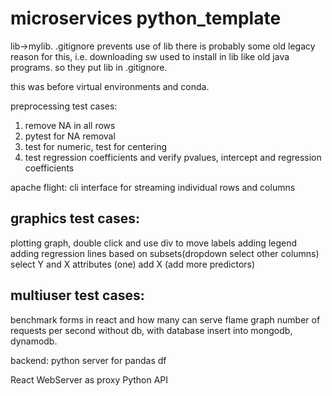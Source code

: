 #  microservices python_template 
lib->mylib. .gitignore prevents use of lib
there is probably some old legacy reason for this, i.e. downloading sw used to install in lib like old java programs. 
so they put lib in .gitignore. 

this was before virtual environments and conda.

preprocessing test cases:
1) remove NA in all rows
2) pytest for NA removal
3) test for numeric, test for centering
4) test regression coefficients and verify pvalues, intercept and regression coefficients

apache flight: cli interface for streaming individual rows and columns


graphics test cases:
---------------------
plotting graph, double click and use div to move labels
adding legend
adding regression lines based on subsets(dropdown select other columns)
select Y and X attributes (one)
add X (add more predictors)


multiuser test cases:
---------------------
benchmark forms in react and how many can serve
flame graph
number of requests per second without db, with database insert into mongodb, dynamodb. 


backend: 
python server for pandas df

React WebServer as proxy 
Python API 

